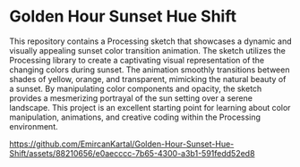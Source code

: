 # Golden Hour Sunset Hue Shift
 This repository contains a Processing sketch that showcases a dynamic and visually appealing sunset color transition animation. The sketch utilizes the Processing library to create a captivating visual representation of the changing colors during sunset. The animation smoothly transitions between shades of yellow, orange, and transparent, mimicking the natural beauty of a sunset. By manipulating color components and opacity, the sketch provides a mesmerizing portrayal of the sun setting over a serene landscape. This project is an excellent starting point for learning about color manipulation, animations, and creative coding within the Processing environment.



https://github.com/EmircanKartal/Golden-Hour-Sunset-Hue-Shift/assets/88210656/e0aecccc-7b65-4300-a3b1-591fedd52ed8



